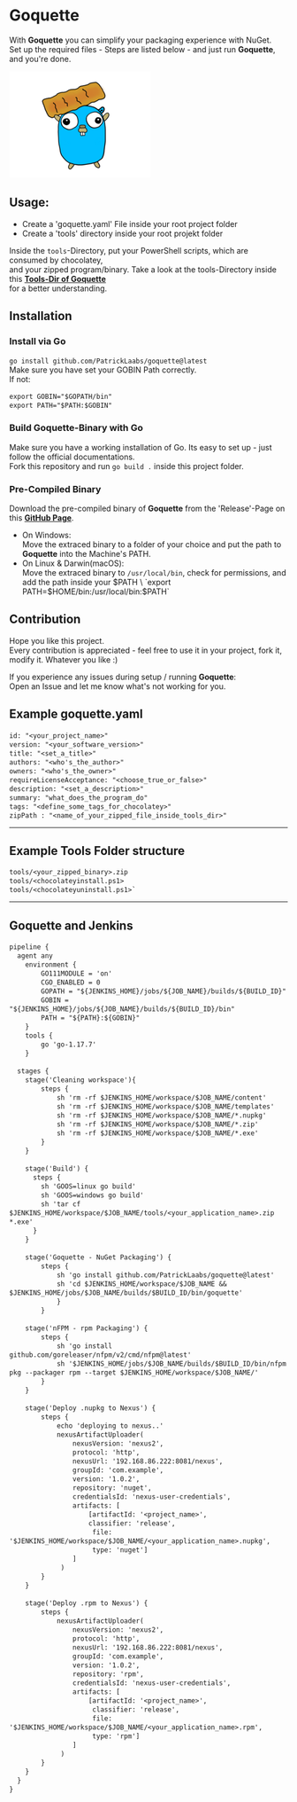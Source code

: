 # Goquette

With **Goquette** you can simplify your packaging experience with NuGet. \
Set up the required files - Steps are listed below - and just run **Goquette**, and you're done.

![Image alt text](images/goquette.png)

## Usage:

* Create a 'goquette.yaml' File inside your root project folder
* Create a 'tools' directory inside your root projekt folder

Inside the `tools`-Directory, put your PowerShell scripts, which are consumed by chocolatey, \
and your zipped program/binary.
Take a look at the tools-Directory inside this **[Tools-Dir of Goquette](https://github.com/PatrickLaabs/goquette/tree/main/tools)** \
for a better understanding.

## Installation

### Install via Go
`go install github.com/PatrickLaabs/goquette@latest` \
Make sure you have set your GOBIN Path correctly. \
If not:
```
export GOBIN="$GOPATH/bin"
export PATH="$PATH:$GOBIN"
```
### Build Goquette-Binary with Go
Make sure you have a working installation of Go. Its easy to set up - just follow the official documentations. \
Fork this repository and run `go build .` inside this project folder.

### Pre-Compiled Binary
Download the pre-compiled binary of **Goquette** from the 'Release'-Page on this **[GitHub Page](https://github.com/PatrickLaabs/goquette/releases)**.

* On Windows: \
Move the extraced binary to a folder of your choice and put the path to **Goquette** into the Machine's PATH.
* On Linux & Darwin(macOS): \
Move the extraced binary to `/usr/local/bin`, check for permissions,
and add the path inside your $PATH \
`export PATH=$HOME/bin:/usr/local/bin:$PATH`

## Contribution

Hope you like this project. \
Every contribution is appreciated - feel free to use it in your project, fork it, modify it. Whatever you like :) 

If you experience any issues during setup / running **Goquette**: \
Open an Issue and let me know what's not working for you.

##  Example goquette.yaml

```
id: "<your_project_name>"
version: "<your_software_version>"
title: "<set_a_title>"
authors: "<who's_the_author>"
owners: "<who's_the_owner>"
requireLicenseAcceptance: "<choose_true_or_false>"
description: "<set_a_description>"
summary: "what_does_the_program_do"
tags: "<define_some_tags_for_chocolatey>"
zipPath : "<name_of_your_zipped_file_inside_tools_dir>"
```

---

## Example Tools Folder structure

```
tools/<your_zipped_binary>.zip
tools/<chocolateyinstall.ps1>
tools/<chocolateyuninstall.ps1>`
```

---

## Goquette and Jenkins

```
pipeline {
  agent any
    environment {
        GO111MODULE = 'on'
        CGO_ENABLED = 0
        GOPATH = "${JENKINS_HOME}/jobs/${JOB_NAME}/builds/${BUILD_ID}"
        GOBIN = "${JENKINS_HOME}/jobs/${JOB_NAME}/builds/${BUILD_ID}/bin"
        PATH = "${PATH}:${GOBIN}"
    }
    tools {
        go 'go-1.17.7'
    }

  stages {
    stage('Cleaning workspace'){
        steps {
            sh 'rm -rf $JENKINS_HOME/workspace/$JOB_NAME/content'
            sh 'rm -rf $JENKINS_HOME/workspace/$JOB_NAME/templates'
            sh 'rm -rf $JENKINS_HOME/workspace/$JOB_NAME/*.nupkg'
            sh 'rm -rf $JENKINS_HOME/workspace/$JOB_NAME/*.zip'
            sh 'rm -rf $JENKINS_HOME/workspace/$JOB_NAME/*.exe'
        }
    }

    stage('Build') {
      steps {
        sh 'GOOS=linux go build'
        sh 'GOOS=windows go build'
        sh 'tar cf $JENKINS_HOME/workspace/$JOB_NAME/tools/<your_application_name>.zip *.exe'
      }
    }

    stage('Goquette - NuGet Packaging') {
        steps {
            sh 'go install github.com/PatrickLaabs/goquette@latest'
            sh 'cd $JENKINS_HOME/workspace/$JOB_NAME && $JENKINS_HOME/jobs/$JOB_NAME/builds/$BUILD_ID/bin/goquette'
            }
        }

    stage('nFPM - rpm Packaging') {
        steps {
            sh 'go install github.com/goreleaser/nfpm/v2/cmd/nfpm@latest'
            sh '$JENKINS_HOME/jobs/$JOB_NAME/builds/$BUILD_ID/bin/nfpm pkg --packager rpm --target $JENKINS_HOME/workspace/$JOB_NAME/'
        }
    }

    stage('Deploy .nupkg to Nexus') {
        steps {
            echo 'deploying to nexus..'
            nexusArtifactUploader(
                nexusVersion: 'nexus2',
                protocol: 'http',
                nexusUrl: '192.168.86.222:8081/nexus',
                groupId: 'com.example',
                version: '1.0.2',
                repository: 'nuget',
                credentialsId: 'nexus-user-credentials',
                artifacts: [
                    [artifactId: '<project_name>',
                    classifier: 'release',
                     file: '$JENKINS_HOME/workspace/$JOB_NAME/<your_application_name>.nupkg',
                     type: 'nuget']
                ]
             )
        }
    }

    stage('Deploy .rpm to Nexus') {
        steps {
            nexusArtifactUploader(
                nexusVersion: 'nexus2',
                protocol: 'http',
                nexusUrl: '192.168.86.222:8081/nexus',
                groupId: 'com.example',
                version: '1.0.2',
                repository: 'rpm',
                credentialsId: 'nexus-user-credentials',
                artifacts: [
                    [artifactId: '<project_name>',
                     classifier: 'release',
                     file: '$JENKINS_HOME/workspace/$JOB_NAME/<your_application_name>.rpm',
                     type: 'rpm']
                ]
             )
        }
    }
  }
}
```